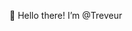 👋 Hello there! I’m @Treveur


<!---
Treveur/Treveur is a ✨ special ✨ repository because its `README.md` (this file) appears on your GitHub profile.
You can click the Preview link to take a look at your changes.
--->
